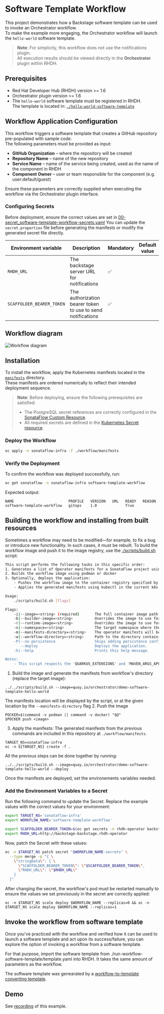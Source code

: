 # Software Template Workflow

This project demonstrates how a Backstage software template can be used to invoke an Orchestrator workflow.  
To make the example more engaging, the Orchestrator workflow will launch the `hello-world` software template.

> **Note**: For simplicity, this workflow does not use the notifications plugin.  
> All execution results should be viewed directly in the **Orchestrator** plugin within RHDH.

## Prerequisites

- Red Hat Developer Hub (RHDH) version >= 1.6
- Orchestrator plugin version >= 1.6
- The `hello-world` software template must be registered in RHDH.  
  The template is located in: [`./hello-world-software-template`](./hello-world-software-template)

## Workflow Application Configuration

This workflow triggers a software template that creates a GitHub repository pre-populated with sample code.  
The following parameters must be provided as input:

- **GitHub Organization** – where the repository will be created
- **Repository Name** – name of the new repository
- **Service Name** – name of the service being created, used as the name of the component in RHDH
- **Component Owner** – user or team responsible for the component (e.g. user:default/guest)

Ensure these parameters are correctly supplied when executing the workflow via the Orchestrator plugin interface.

### Configuring Secrets
Before deployment, ensure the correct values are set in [00-secret_software-template-workflow-secrets.yaml](./workflow/manifests/00-secret_software-template-workflow-secrets.yaml)
You can update the `secret.properties` file before generating the manifests or modify the generated secret file directly.

| Environment variable  | Description | Mandatory | Default value |
|-----------------------|-------------|-----------|---------------|
| `RHDH_URL`      | The backstage server URL for notifications | ✅ | |
| `SCAFFOLDER_BEARER_TOKEN`      | The authorization bearer token to use to send notifications | ✅ | |


## Workflow diagram
![Workflow diagram](workflow/src/main/resources/workflow.svg)

## Installation
To install the workflow, apply the Kubernetes manifests located in the [`manifests`](./workflow/manifests/) directory.  
These manifests are ordered numerically to reflect their intended deployment sequence.

> **Note**: Before deploying, ensure the following prerequisites are satisfied:
> - The PostgreSQL secret references are correctly configured in the [SonataFlow Custom Resource](./workflow/manifests/04-sonataflow_software-template-workflow.yaml).
> - All required secrets are defined in the [Kubernetes Secret resource](./workflow/manifests/00-secret_software-template-workflow-secrets.yaml).

### Deploy the Workflow
```bash
oc apply -n sonataflow-infra -f ./workflow/manifests
```

### Verify the Deployment
To confirm the workflow was deployed successfully, run:
```bash
oc get sonataflow -n sonataflow-infra software-template-workflow
```

Expected output:
```
NAME                         PROFILE   VERSION   URL   READY   REASON
software-template-workflow   gitops    1.0             True
```

## Building the workflow and installing from built resources
Sometimes a workflow may need to be modified—for example, to fix a bug or introduce new functionality. In such cases, it must be rebuilt.
To build the workflow image and push it to the image registry, use the [./scripts/build.sh](../scripts/build.sh) script:
```bash
This script performs the following tasks in this specific order:
1. Generates a list of Operator manifests for a SonataFlow project using the kn-workflow plugin (requires at least v1.35.0)
2. Builds the workflow image using podman or docker
3. Optionally, deploys the application:
    - Pushes the workflow image to the container registry specified by the image path
    - Applies the generated manifests using kubectl in the current k8s namespace

Usage: 
    ./scripts/build.sh [flags]

Flags:
    -i|--image=<string> (required)       The full container image path to use for the workflow, e.g: quay.io/orchestrator/demo.
    -b|--builder-image=<string>          Overrides the image to use for building the workflow image.
    -r|--runtime-image=<string>          Overrides the image to use for running the workflow.
    -n|--namespace=<string>              The target namespace where the manifests will be applied. Default: current namespace.
    -m|--manifests-directory=<string>    The operator manifests will be generated inside the specified directory. Default: 'manifests' directory in the current directory.
    -w|--workflow-directory=<string>     Path to the directory containing the workflow's files (the 'src' directory). Default: current directory.
    -P|--no-persistence                  Skips adding persistence configuration to the sonataflow CR.
       --deploy                          Deploys the application.
    -h|--help                            Prints this help message.

Notes: 
    - This script respects the 'QUARKUS_EXTENSIONS' and 'MAVEN_ARGS_APPEND' environment variables.
```

1. Build the image and generate the manifests from workflow's directory (replace the target image):
```
../../scripts/build.sh --image=quay.io/orchestrator/demo-software-template-hello-world
```

The manifests location will be displayed by the script, or at the given location by the `--manifests-directory` flag
2. Push the image
```
POCKER=$(command -v podman || command -v docker) "$@"
$POCKER push <image>
```

3. Apply the manifests:
The generated manifests from the previous commands are included in this repository at `./workflow/manifests`.
```
TARGET_NS=sonataflow-infra
oc -n ${TARGET_NS} create -f .
```

All the previous steps can be done together by running:
```
../../scripts/build.sh --image=quay.io/orchestrator/demo-software-template-hello-world --deploy
```

Once the manifests are deployed, set the environements variables needed.

### Add the Environment Variables to a Secret

Run the following command to update the Secret. Replace the example values with
the correct values for your environment:

```bash
export TARGET_NS='sonataflow-infra'
export WORKFLOW_NAME='software-template-workflow'

export SCAFFOLDER_BEARER_TOKEN=$(oc get secrets -n rhdh-operator backstage-backend-auth-secret -o go-template='{{ .data.BACKEND_SECRET  }}' | base64 -d)
export RHDH_URL=http://backstage-backstage.rhdh-operator
```

Now, patch the Secret with these values:

```bash
oc -n $TARGET_NS patch secret "$WORKFLOW_NAME-secrets" \
  --type merge -p "{ \
    \"stringData\": { \
      \"SCAFFOLDER_BEARER_TOKEN\": \"$SCAFFOLDER_BEARER_TOKEN\",
      \"RHDH_URL\": \"$RHDH_URL\"
    }
  }"
```

After changing the secret, the workflow's pod must be restarted manually to ensure the values we set previsously in the secret are correctly applied:
```
oc -n $TARGET_NS scale deploy $WORKFLOW_NAME --replicas=0 && oc -n $TARGET_NS scale deploy $WORKFLOW_NAME --replicas=1
```

## Invoke the workflow from software template
Once you've practiced with the workflow and verified how it can be used to launch a software template and act upon its success/failure, you can explore the option of invoking a workflow from a software template.

For that purpose, import the software template from ./run-workflow-software-template/template.yaml into RHDH.
It takes the same amount of parameters as the workflow.

The software template was genearated by a [workflow-to-template converting template](https://github.com/rhdhorchestrator/workflow-software-templates/blob/v1.5.x/scaffolder-templates/github-workflows/convert-workflow-to-template/template.yaml).

## Demo
See [recording](https://youtu.be/pP9dhnstO6Q) of this example.
